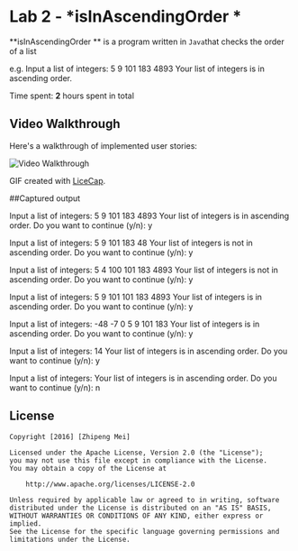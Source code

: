 # Lab 2 - *isInAscendingOrder *

**isInAscendingOrder ** is a program written in `Java`that checks the order of a list 

e.g. 
Input a list of integers:  5  9  101  183  4893
Your list of integers is in ascending order.
     
Time spent: **2** hours spent in total

## Video Walkthrough 

Here's a walkthrough of implemented user stories:

<img src='http://i.imgur.com/Qvosycd.gif' title='Video Walkthrough' width='' alt='Video Walkthrough' />

GIF created with [LiceCap](http://www.cockos.com/licecap/).

##Captured output

Input a list of integers:  5  9  101  183  4893
Your list of integers is in ascending order.
Do you want to continue (y/n):  y

Input a list of integers:  5  9  101  183  48
Your list of integers is not in ascending order.
Do you want to continue (y/n):  y

Input a list of integers:  5  4  100  101  183  4893
Your list of integers is not in ascending order.
Do you want to continue (y/n):  y

Input a list of integers:  5  9  101  101  183  4893
Your list of integers is in ascending order.
Do you want to continue (y/n):  y

Input a list of integers:  -48  -7  0  5  9  101  183
Your list of integers is in ascending order.
Do you want to continue (y/n):  y

Input a list of integers:  14
Your list of integers is in ascending order.
Do you want to continue (y/n):  y

Input a list of integers: 
Your list of integers is in ascending order.
Do you want to continue (y/n):  n


## License

    Copyright [2016] [Zhipeng Mei]

    Licensed under the Apache License, Version 2.0 (the "License");
    you may not use this file except in compliance with the License.
    You may obtain a copy of the License at

        http://www.apache.org/licenses/LICENSE-2.0

    Unless required by applicable law or agreed to in writing, software
    distributed under the License is distributed on an "AS IS" BASIS,
    WITHOUT WARRANTIES OR CONDITIONS OF ANY KIND, either express or implied.
    See the License for the specific language governing permissions and
    limitations under the License.
